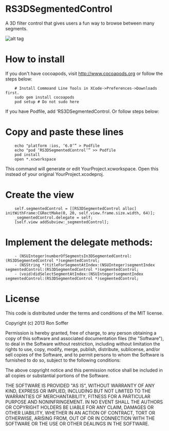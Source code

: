 RS3DSegmentedControl
====================

A 3D filter control that gives users a fun way to browse between many segments.

![alt tag](https://raw.github.com/rsoffer/RS3DSegmentedControl/master/sample.gif)

# How to install

If you don't have cocoapods, visit http://www.cocoapods.org or follow the steps below:

~~~
	# Install Commoand Line Tools in XCode->Preferences->Downloads first.
	sudo gem install cocoapods
	pod setup # Do not sudo here
~~~

If you have Podfile, add ‘RS3DSegmentedControl. Or follow steps below:

# Copy and paste these lines
~~~
	echo "platform :ios, ‘6.0’” > Podfile
	echo "pod ‘RS3DSegmentedControl’” >> Podfile
	pod install
	open *.xcworkspace
~~~
This command will generate or edit YourProject.xcworkspace. Open this instead of your original YourProject.xcodeproj.


# Create the view

~~~
	self.segmentedControl = [[RS3DSegmentedControl alloc] initWithFrame:CGRectMake(0, 20, self.view.frame.size.width, 64)];
	_segmentedControl.delegate = self;
	[self.view addSubview:_segmentedControl];
~~~



# Implement the delegate methods:
~~~
	- (NSUInteger)numberOfSegmentsIn3DSegmentedControl:(RS3DSegmentedControl *)segmentedControl;
	- (NSString *)titleForSegmentAtIndex:(NSUInteger)segmentIndex segmentedControl:(RS3DSegmentedControl *)segmentedControl;
	- (void)didSelectSegmentAtIndex:(NSUInteger)segmentIndex segmentedControl:(RS3DSegmentedControl *)segmentedControl;
~~~





# License

 This code is distributed under the terms and conditions of the MIT license.

 Copyright (c) 2013 Ron Soffer

 Permission is hereby granted, free of charge, to any person obtaining a copy
 of this software and associated documentation files (the "Software"), to deal
 in the Software without restriction, including without limitation the rights
 to use, copy, modify, merge, publish, distribute, sublicense, and/or sell
 copies of the Software, and to permit persons to whom the Software is
 furnished to do so, subject to the following conditions:

 The above copyright notice and this permission notice shall be included in
 all copies or substantial portions of the Software.

 THE SOFTWARE IS PROVIDED "AS IS", WITHOUT WARRANTY OF ANY KIND, EXPRESS OR
 IMPLIED, INCLUDING BUT NOT LIMITED TO THE WARRANTIES OF MERCHANTABILITY,
 FITNESS FOR A PARTICULAR PURPOSE AND NONINFRINGEMENT. IN NO EVENT SHALL THE
 AUTHORS OR COPYRIGHT HOLDERS BE LIABLE FOR ANY CLAIM, DAMAGES OR OTHER
 LIABILITY, WHETHER IN AN ACTION OF CONTRACT, TORT OR OTHERWISE, ARISING FROM,
 OUT OF OR IN CONNECTION WITH THE SOFTWARE OR THE USE OR OTHER DEALINGS IN
 THE SOFTWARE.
